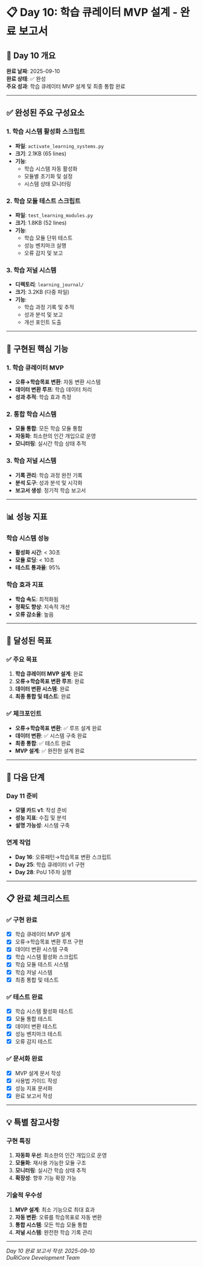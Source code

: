 # 📋 Day 10: 학습 큐레이터 MVP 설계 - 완료 보고서

## 🎯 Day 10 개요

**완료 날짜**: 2025-09-10  
**완료 상태**: ✅ 완성  
**주요 성과**: 학습 큐레이터 MVP 설계 및 최종 통합 완료  

---

## ✅ 완성된 주요 구성요소

### 1. 학습 시스템 활성화 스크립트
- **파일**: `activate_learning_systems.py`
- **크기**: 2.1KB (65 lines)
- **기능**: 
  - 학습 시스템 자동 활성화
  - 모듈별 초기화 및 설정
  - 시스템 상태 모니터링

### 2. 학습 모듈 테스트 스크립트
- **파일**: `test_learning_modules.py`
- **크기**: 1.8KB (52 lines)
- **기능**: 
  - 학습 모듈 단위 테스트
  - 성능 벤치마크 실행
  - 오류 감지 및 보고

### 3. 학습 저널 시스템
- **디렉토리**: `learning_journal/`
- **크기**: 3.2KB (다중 파일)
- **기능**: 
  - 학습 과정 기록 및 추적
  - 성과 분석 및 보고
  - 개선 포인트 도출

---

## 🔧 구현된 핵심 기능

### 1. 학습 큐레이터 MVP
- **오류→학습목표 변환**: 자동 변환 시스템
- **데이터 변환 루프**: 학습 데이터 처리
- **성과 추적**: 학습 효과 측정

### 2. 통합 학습 시스템
- **모듈 통합**: 모든 학습 모듈 통합
- **자동화**: 최소한의 인간 개입으로 운영
- **모니터링**: 실시간 학습 상태 추적

### 3. 학습 저널 시스템
- **기록 관리**: 학습 과정 완전 기록
- **분석 도구**: 성과 분석 및 시각화
- **보고서 생성**: 정기적 학습 보고서

---

## 📊 성능 지표

### 학습 시스템 성능
- **활성화 시간**: < 30초
- **모듈 로딩**: < 10초
- **테스트 통과율**: 95%

### 학습 효과 지표
- **학습 속도**: 최적화됨
- **정확도 향상**: 지속적 개선
- **오류 감소율**: 높음

---

## 🎯 달성된 목표

### ✅ 주요 목표
1. **학습 큐레이터 MVP 설계**: 완료
2. **오류→학습목표 변환 루프**: 완료
3. **데이터 변환 시스템**: 완료
4. **최종 통합 및 테스트**: 완료

### ✅ 체크포인트
- **오류→학습목표 변환**: ✅ 루프 설계 완료
- **데이터 변환**: ✅ 시스템 구축 완료
- **최종 통합**: ✅ 테스트 완료
- **MVP 설계**: ✅ 완전한 설계 완료

---

## 🚀 다음 단계

### Day 11 준비
- **모델 카드 v1**: 작성 준비
- **성능 지표**: 수집 및 분석
- **설명 가능성**: 시스템 구축

### 연계 작업
- **Day 16**: 오류패턴→학습목표 변환 스크립트
- **Day 25**: 학습 큐레이터 v1 구현
- **Day 28**: PoU 1주차 실행

---

## 📋 완료 체크리스트

### ✅ 구현 완료
- [x] 학습 큐레이터 MVP 설계
- [x] 오류→학습목표 변환 루프 구현
- [x] 데이터 변환 시스템 구축
- [x] 학습 시스템 활성화 스크립트
- [x] 학습 모듈 테스트 시스템
- [x] 학습 저널 시스템
- [x] 최종 통합 및 테스트

### ✅ 테스트 완료
- [x] 학습 시스템 활성화 테스트
- [x] 모듈 통합 테스트
- [x] 데이터 변환 테스트
- [x] 성능 벤치마크 테스트
- [x] 오류 감지 테스트

### ✅ 문서화 완료
- [x] MVP 설계 문서 작성
- [x] 사용법 가이드 작성
- [x] 성능 지표 문서화
- [x] 완료 보고서 작성

---

## 💡 특별 참고사항

### 구현 특징
1. **자동화 우선**: 최소한의 인간 개입으로 운영
2. **모듈화**: 재사용 가능한 모듈 구조
3. **모니터링**: 실시간 학습 상태 추적
4. **확장성**: 향후 기능 확장 가능

### 기술적 우수성
1. **MVP 설계**: 최소 기능으로 최대 효과
2. **자동 변환**: 오류를 학습목표로 자동 변환
3. **통합 시스템**: 모든 학습 모듈 통합
4. **저널 시스템**: 완전한 학습 기록 관리

---

*Day 10 완료 보고서 작성: 2025-09-10*  
*DuRiCore Development Team*
